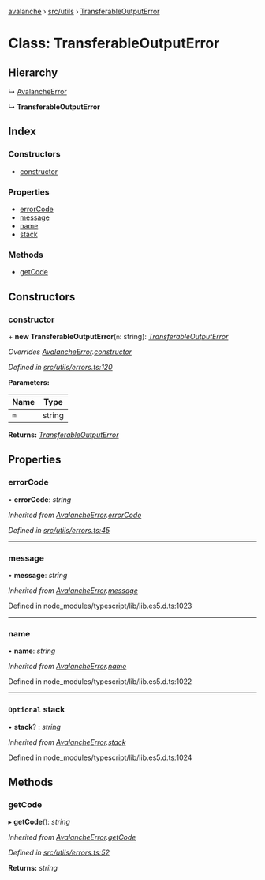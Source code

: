 [avalanche](../README.md) › [src/utils](../modules/src_utils.md) › [TransferableOutputError](src_utils.transferableoutputerror.md)

# Class: TransferableOutputError

## Hierarchy

  ↳ [AvalancheError](src_utils.avalancheerror.md)

  ↳ **TransferableOutputError**

## Index

### Constructors

* [constructor](src_utils.transferableoutputerror.md#constructor)

### Properties

* [errorCode](src_utils.transferableoutputerror.md#errorcode)
* [message](src_utils.transferableoutputerror.md#message)
* [name](src_utils.transferableoutputerror.md#name)
* [stack](src_utils.transferableoutputerror.md#optional-stack)

### Methods

* [getCode](src_utils.transferableoutputerror.md#getcode)

## Constructors

###  constructor

\+ **new TransferableOutputError**(`m`: string): *[TransferableOutputError](src_utils.transferableoutputerror.md)*

*Overrides [AvalancheError](src_utils.avalancheerror.md).[constructor](src_utils.avalancheerror.md#constructor)*

*Defined in [src/utils/errors.ts:120](https://github.com/ava-labs/avalanchejs/blob/fa4a637/src/utils/errors.ts#L120)*

**Parameters:**

Name | Type |
------ | ------ |
`m` | string |

**Returns:** *[TransferableOutputError](src_utils.transferableoutputerror.md)*

## Properties

###  errorCode

• **errorCode**: *string*

*Inherited from [AvalancheError](src_utils.avalancheerror.md).[errorCode](src_utils.avalancheerror.md#errorcode)*

*Defined in [src/utils/errors.ts:45](https://github.com/ava-labs/avalanchejs/blob/fa4a637/src/utils/errors.ts#L45)*

___

###  message

• **message**: *string*

*Inherited from [AvalancheError](src_utils.avalancheerror.md).[message](src_utils.avalancheerror.md#message)*

Defined in node_modules/typescript/lib/lib.es5.d.ts:1023

___

###  name

• **name**: *string*

*Inherited from [AvalancheError](src_utils.avalancheerror.md).[name](src_utils.avalancheerror.md#name)*

Defined in node_modules/typescript/lib/lib.es5.d.ts:1022

___

### `Optional` stack

• **stack**? : *string*

*Inherited from [AvalancheError](src_utils.avalancheerror.md).[stack](src_utils.avalancheerror.md#optional-stack)*

Defined in node_modules/typescript/lib/lib.es5.d.ts:1024

## Methods

###  getCode

▸ **getCode**(): *string*

*Inherited from [AvalancheError](src_utils.avalancheerror.md).[getCode](src_utils.avalancheerror.md#getcode)*

*Defined in [src/utils/errors.ts:52](https://github.com/ava-labs/avalanchejs/blob/fa4a637/src/utils/errors.ts#L52)*

**Returns:** *string*
